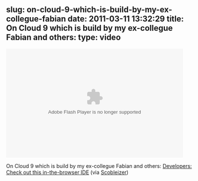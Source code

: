 slug: on-cloud-9-which-is-build-by-my-ex-collegue-fabian
date: 2011-03-11 13:32:29
title: On Cloud 9 which is build by my ex-collegue Fabian and others: 
type: video
---

<object width="480" height="295"><param name="movie" value="http://www.youtube.com/e/s88fuuzg5RE"></param><param name="allowFullScreen" value="true"></param><param name="allowscriptaccess" value="always"></param><embed src="http://www.youtube.com/e/s88fuuzg5RE" type="application/x-shockwave-flash" width="480" height="295" allowscriptaccess="always" allowfullscreen="true"></embed></object>

On Cloud 9 which is build by my ex-collegue Fabian and others: [Developers: Check out this in-the-browser IDE](http://www.youtube.com/watch?v=s88fuuzg5RE&feature=player_embedded) (via [Scobleizer](http://youtube.com/user/Scobleizer))

